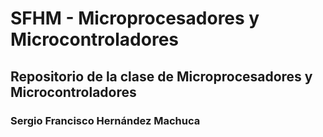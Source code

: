 # SFHM - Microprocesadores y Microcontroladores
## Repositorio de la clase de Microprocesadores y Microcontroladores
### Sergio Francisco Hernández Machuca